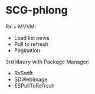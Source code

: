 # SCG-phlong
Rx + MVVM:
- Load list news
- Pull to refresh
- Pagination

3rd library with Package Manager:
- RxSwift
- SDWebImage
- ESPullToRefresh
